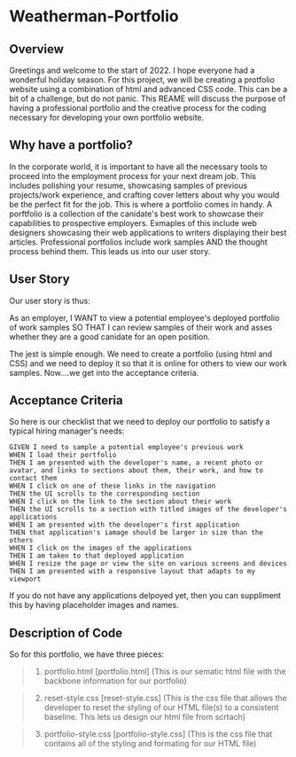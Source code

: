 # Weatherman-Portfolio

## Overview
Greetings and welcome to the start of 2022. I hope everyone had a wonderful holiday season. For this project, we will be creating a protfolio website using a combination of html and advanced CSS code. This can be a bit of a challenge, but do not panic. This REAME will discuss the purpose of having a professional portfolio and the creative process for the coding necessary for developing your own portfolio website.

## Why have a portfolio?
In the corporate world, it is important to have all the necessary tools to proceed into the employment process for your next dream job. This includes polishing your resume, showcasing samples of previous projects/work experience, and crafting cover letters about why you would be the perfect fit for the job. This is where a portfolio comes in handy. A porftfolio is a collection of the canidate's best work to showcase their capabilities to prospective employers. Exmaples of this include web designers showcasing their web applications to writers displaying their best articles. Professional portfolios include work samples AND the thought process behind them. This leads us into our user story.

## User Story
Our user story is thus:

As an employer, I WANT to view a potential employee's deployed portfolio of work samples SO THAT I can review samples of their work and asses whether they are a good canidate for an open position.

The jest is simple enough. We need to create a portfolio (using html and CSS) and we need to deploy it so that it is online for others to view our work samples. Now....we get into the acceptance criteria.

## Acceptance Criteria
So here is our checklist that we need to deploy our portfolio to satisfy a typical hiring manager's needs:

```
GIVEN I need to sample a potential employee's previous work
WHEN I load their portfolio
THEN I am presented with the developer's name, a recent photo or avatar, and links to sections about them, their work, and how to contact them
WHEN I click on one of these links in the navigation
THEN the UI scrolls to the corresponding section
WHEN I click on the link to the section about their work
THEN the UI scrolls to a section with titled images of the developer's applications
WHEN I am presented with the developer's first application
THEN that application's iamage should be larger in size than the others
WHEN I click on the images of the applications
THEN I am taken to that deployed application
WHEN I resize the page or view the site on various screens and devices
THEN I am presented with a responsive layout that adapts to my viewport
```

If you do not have any applications delpoyed yet, then you can suppliment this by having placeholder images and names.

## Description of Code

So for this portfolio, we have three pieces:
> 1. portfolio.html [portfolio.html] (This is our sematic html file with the backbone information for our portfolio)

> 2. reset-style.css [reset-style.css] (This is the css file that allows the developer to reset the styling of our HTML file(s) to a consistent baseline. This lets us design our html file from scrtach)

> 3. portfolio-style.css [portfolio-style.css] (This is the css file that contains all of the styling and formating for our HTML file)

